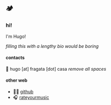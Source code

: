 ## 🏕️

### hi! 

I'm Hugo!

_filling this with a lengthy bio would be boring_

#### contacts

📧 hugo [at] fragata [dot] casa _remove all spaces_

#### other web 

* 👨‍💻 [github](https://github.com/hugofragata)
* 🎧 [rateyourmusic](https://rateyourmusic.com/~hmmmm)

